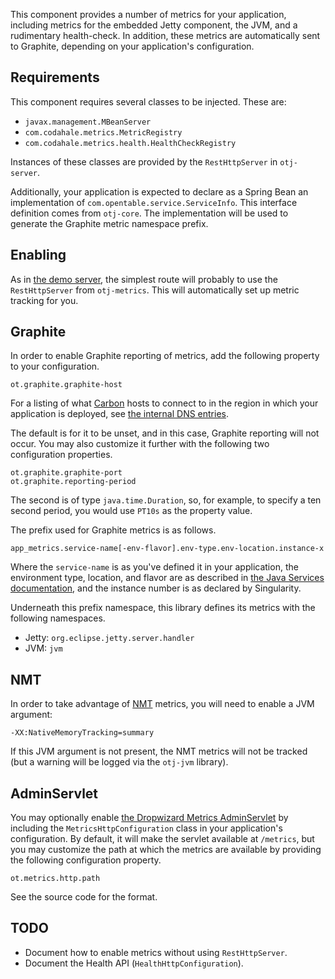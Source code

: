 This component provides a number of metrics for your application,
including metrics for the embedded Jetty component, the JVM, and a
rudimentary health-check.  In addition, these metrics are automatically
sent to Graphite, depending on your application's configuration.

Requirements
------------
This component requires several classes to be injected.  These are:
- `javax.management.MBeanServer`
- `com.codahale.metrics.MetricRegistry`
- `com.codahale.metrics.health.HealthCheckRegistry`

Instances of these classes are provided by the `RestHttpServer` in
`otj-server`.

Additionally, your application is expected to declare as a Spring Bean
an implementation of `com.opentable.service.ServiceInfo`.  This
interface definition comes from `otj-core`.  The implementation will be
used to generate the Graphite metric namespace prefix.

Enabling
--------
As in [the demo server][1], the simplest route will probably to use the
`RestHttpServer` from `otj-metrics`.  This will automatically set up
metric tracking for you.

Graphite
--------
In order to enable Graphite reporting of metrics, add the following
property to your configuration.

    ot.graphite.graphite-host

For a listing of what [Carbon][2] hosts to connect to in the region in
which your application is deployed, see [the internal DNS entries][3].

The default is for it to be unset, and in this case, Graphite reporting
will not occur.  You may also customize it further with the following
two configuration properties.

    ot.graphite.graphite-port
    ot.graphite.reporting-period

The second is of type `java.time.Duration`, so, for example, to specify
a ten second period, you would use `PT10s` as the property value.

The prefix used for Graphite metrics is as follows.

    app_metrics.service-name[-env-flavor].env-type.env-location.instance-x

Where the `service-name` is as you've defined it in your application,
the environment type, location, and flavor are as described in [the Java
Services documentation][4], and the instance number is as declared by
Singularity.

Underneath this prefix namespace, this library defines its metrics with
the following namespaces.

- Jetty: `org.eclipse.jetty.server.handler`
- JVM: `jvm`

NMT
---
In order to take advantage of [NMT][5] metrics, you will need to enable
a JVM argument:

    -XX:NativeMemoryTracking=summary

If this JVM argument is not present, the NMT metrics will not be
tracked (but a warning will be logged via the `otj-jvm` library).

AdminServlet
------------
You may optionally enable [the Dropwizard Metrics AdminServlet][6] by
including the `MetricsHttpConfiguration` class in your application's
configuration.  By default, it will make the servlet available at
`/metrics`, but you may customize the path at which the metrics are
available by providing the following configuration property.

    ot.metrics.http.path

See the source code for the format.

TODO
----
- Document how to enable metrics without using `RestHttpServer`.
- Document the Health API (`HealthHttpConfiguration`).

[1]: https://github.com/opentable/service-demo
[2]: https://github.com/graphite-project/carbon
[3]: https://github.com/opentable/ot-dns/blob/master/internal/otenv.com.db
[4]: https://wiki.otcorp.opentable.com/display/CP/ArchTeam+Java+Services
[5]: https://docs.oracle.com/javase/8/docs/technotes/guides/troubleshoot/tooldescr007.html
[6]: http://metrics.dropwizard.io/3.1.0/manual/servlets/#adminservlet
